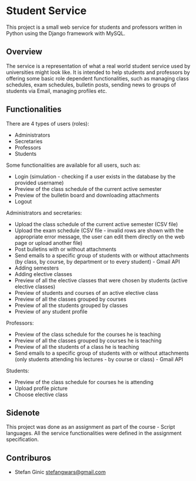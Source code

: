 # Student Service
This project is a small web service for students and professors written in Python using the Django framework with MySQL.

## Overview 
The service is a representation of what a real world student service used by universities might look like. It is intended to help students and professors by offering some basic role dependent functionalities, such as managing class schedules, exam schedules, bulletin posts, sending news to groups of students via Email, managing profiles etc.

## Functionalities

There are 4 types of users (roles):
* Administrators
* Secretaries
* Professors
* Students


Some functionalities are available for all users, such as:
* Login (simulation - checking if a user exists in the database by the provided username)
* Preview of the class schedule of the current active semester
* Preview of the bulletin board and downloading attachments
* Logout

Administrators and secretaries:
* Upload the class schedule of the current active semester (CSV file)
* Upload the exam schedule (CSV file - invalid rows are shown with the appropriate error message, the user can edit them directly on the web page or upload another file)
* Post bulletins with or without attachments
* Send emails to a specific group of students with or without attachments (by class, by course, by department or to every student) - Gmail API
* Adding semesters
* Adding elective classes
* Preview of all the elective classes that were chosen by students (active elective classes)
* Preview of students and courses of an active elective class
* Preview of all the classes grouped by courses
* Preview of all the students grouped by classes
* Preview of any student profile

Professors:
* Preview of the class schedule for the courses he is teaching
* Preview of all the classes grouped by courses he is teaching
* Preview of all the students of a class he is teaching
* Send emails to a specific group of students with or without attachments (only students attending his lectures - by course or class) - Gmail API

Students:
* Preview of the class schedule for courses he is attending
* Upload profile picture
* Choose elective class

## Sidenote
This project was done as an assignment as part of the course - Script languages. All the service functionalities were defined in the assignment specification.

## Contriburos
- Stefan Ginic <stefangwars@gmail.com>
